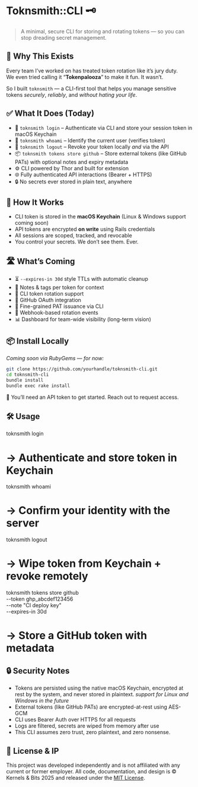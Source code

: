 # Toknsmith::CLI 🗝️
> A minimal, secure CLI for storing and rotating tokens — so you can stop dreading secret management.

## 🚀 Why This Exists

Every team I’ve worked on has treated token rotation like it’s jury duty.  
We even tried calling it “**Tokenpalooza**” to make it fun. It wasn’t.

So I built `toknsmith` — a CLI-first tool that helps you manage sensitive tokens *securely*, *reliably*, and *without hating your life*.

## ✅ What It Does (Today)

- 🔐 `toknsmith login` – Authenticate via CLI and store your session token in macOS Keychain
- 👤 `toknsmith whoami` – Identify the current user (verifies token)
- 🚪 `toknsmith logout` – Revoke your token locally *and* via the API
- 📦 `toknsmith tokens store github` – Store external tokens (like GitHub PATs) with optional notes and expiry metadata
- ⚙️ CLI powered by Thor and built for extension
- 🌐 Fully authenticated API interactions (Bearer + HTTPS)
- 🔒 No secrets ever stored in plain text, anywhere

## 🧠 How It Works

- CLI token is stored in the **macOS Keychain** (Linux & Windows support coming soon)
- API tokens are encrypted **on write** using Rails credentials
- All sessions are scoped, tracked, and revocable
- You control your secrets. We don’t see them. Ever.

## 🛣️ What’s Coming

- ⏳ `--expires-in 30d` style TTLs with automatic cleanup
- 📝 Notes & tags per token for context
- 🔁 CLI token rotation support
- 🔌 GitHub OAuth integration
- 🧠 Fine-grained PAT issuance via CLI
- 📡 Webhook-based rotation events
- 📊 Dashboard for team-wide visibility (long-term vision)

## 📦 Install Locally

_Coming soon via RubyGems — for now:_

```bash
git clone https://github.com/yourhandle/toknsmith-cli.git
cd toknsmith-cli
bundle install
bundle exec rake install
```
🔐 You’ll need an API token to get started. Reach out to request access.

## 🛠️ Usage

toknsmith login
# → Authenticate and store token in Keychain

toknsmith whoami
# → Confirm your identity with the server

toknsmith logout
# → Wipe token from Keychain + revoke remotely

toknsmith tokens store github \
  --token ghp_abcdef123456 \
  --note "CI deploy key" \
  --expires-in 30d
# → Store a GitHub token with metadata

## 🔒 Security Notes
- Tokens are persisted using the native macOS Keychain, encrypted at rest by the system, and never stored in plaintext.
_support for Linux and Windows in the future_
- External tokens (like GitHub PATs) are encrypted-at-rest using AES-GCM
- CLI uses Bearer Auth over HTTPS for all requests
- Logs are filtered, secrets are wiped from memory after use
- This CLI assumes zero trust, zero plaintext, and zero nonsense.

## 📜 License & IP
This project was developed independently and is not affiliated with any current or former employer.
All code, documentation, and design is © Kernels & Bits 2025 and released under the [MIT License](https://opensource.org/licenses/MIT).